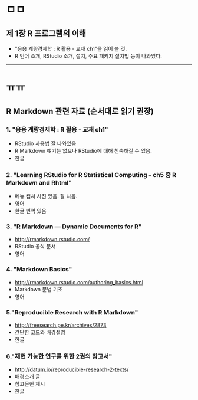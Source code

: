 # ㅁㅁ

## 제 1장 R 프로그램의 이해

* "응용 계량경제학 : R 활용 - 교재 ch1"을 읽어 볼 것. 
* R 언어 소개, RStudio 소개, 설치, 주요 패키지 설치법 등이 나와있다.

-----------

# ㅠㅠ

## R Markdown 관련 자료 (순서대로 읽기 권장)

### 1. "응용 계량경제학 : R 활용 - 교재 ch1" 
* RStudio 사용법 잘 나와있음
* R Markdown 얘기는 없으나 RStudio에 대해 친숙해질 수 있음.
* 한글


### 2. "Learning RStudio for R Statistical Computing - ch5 중 R Markdown and Rhtml"
* 메뉴 캡쳐 사진 있음. 잘 나옴.
* 영어
* 한글 번역 있음

### 3. "R Markdown — Dynamic Documents for R"
* http://rmarkdown.rstudio.com/
* RStudio 공식 문서
* 영어

### 4. "Markdown Basics"
* http://rmarkdown.rstudio.com/authoring_basics.html
* Markdown 문법 기초
* 영어


### 5."Reproducible Research with R Markdown"
* http://freesearch.pe.kr/archives/2873
* 간단한 코드와 배경설명
* 한글


### 6."재현 가능한 연구를 위한 2권의 참고서"
* http://datum.io/reproducible-research-2-texts/
* 배경소개 글
* 참고문헌 제시
* 한글
